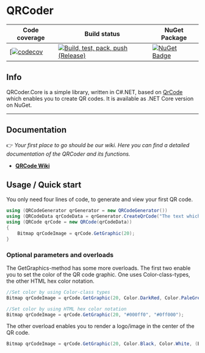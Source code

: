 # QRCoder

|Code coverage|Build status|NuGet Package|
|-------------|------------|-------------|
[[![codecov](https://codecov.io/gh/afonsoft/QRCoder.Core/graph/badge.svg?token=N8RED1A0D7)](https://codecov.io/gh/afonsoft/QRCoder.Core)|[![Build, test, pack, push (Release)](https://github.com/afonsoft/QRCoder.Core/actions/workflows/build-and-pack.yml/badge.svg?branch=main)](https://github.com/afonsoft/QRCoder.Core/actions/workflows/build-and-pack.yml)|[![NuGet Badge](https://buildstats.info/nuget/QRCoder.Core?rnd=0892982314)](https://www.nuget.org/packages/QRCoder.Core/)|

## Info

QRCoder.Core is a simple library, written in C#.NET, based on [QrCode](https://github.com/codebude/QRCoder) which enables you to create QR codes. It is available as .NET Core version on NuGet.

***

## Documentation

👉 *Your first place to go should be our wiki. Here you can find a detailed documentation of the QRCoder and its functions.*
* [**QRCode Wiki**](https://github.com/codebude/QRCoder/wiki)

## Usage / Quick start

You only need four lines of code, to generate and view your first QR code.

```csharp
using (QRCodeGenerator qrGenerator = new QRCodeGenerator())
using (QRCodeData qrCodeData = qrGenerator.CreateQrCode("The text which should be encoded.", QRCodeGenerator.ECCLevel.Q))
using (QRCode qrCode = new QRCode(qrCodeData))
{
    Bitmap qrCodeImage = qrCode.GetGraphic(20);
}
```

### Optional parameters and overloads

The GetGraphics-method has some more overloads. The first two enable you to set the color of the QR code graphic. One uses Color-class-types, the other HTML hex color notation.

```csharp
//Set color by using Color-class types
Bitmap qrCodeImage = qrCode.GetGraphic(20, Color.DarkRed, Color.PaleGreen, true);

//Set color by using HTML hex color notation
Bitmap qrCodeImage = qrCode.GetGraphic(20, "#000ff0", "#0ff000");
```

The other overload enables you to render a logo/image in the center of the QR code.

```csharp
Bitmap qrCodeImage = qrCode.GetGraphic(20, Color.Black, Color.White, (Bitmap)Bitmap.FromFile("C:\\myimage.png"));
```